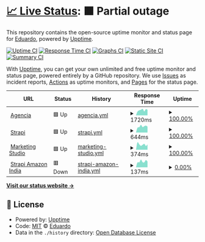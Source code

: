 # [📈 Live Status](https://edunick.github.io/upptime): <!--live status--> **🟧 Partial outage**

This repository contains the open-source uptime monitor and status page for [Eduardo](https://edunick.github.io/upptime), powered by [Upptime](https://github.com/upptime/upptime).

[![Uptime CI](https://github.com/edunick/upptime/workflows/Uptime%20CI/badge.svg)](https://github.com/edunick/upptime/actions?query=workflow%3A%22Uptime+CI%22)
[![Response Time CI](https://github.com/edunick/upptime/workflows/Response%20Time%20CI/badge.svg)](https://github.com/edunick/upptime/actions?query=workflow%3A%22Response+Time+CI%22)
[![Graphs CI](https://github.com/edunick/upptime/workflows/Graphs%20CI/badge.svg)](https://github.com/edunick/upptime/actions?query=workflow%3A%22Graphs+CI%22)
[![Static Site CI](https://github.com/edunick/upptime/workflows/Static%20Site%20CI/badge.svg)](https://github.com/edunick/upptime/actions?query=workflow%3A%22Static+Site+CI%22)
[![Summary CI](https://github.com/edunick/upptime/workflows/Summary%20CI/badge.svg)](https://github.com/edunick/upptime/actions?query=workflow%3A%22Summary+CI%22)

With [Upptime](https://upptime.js.org), you can get your own unlimited and free uptime monitor and status page, powered entirely by a GitHub repository. We use [Issues](https://github.com/edunick/upptime/issues) as incident reports, [Actions](https://github.com/edunick/upptime/actions) as uptime monitors, and [Pages](https://edunick.github.io/upptime) for the status page.

<!--start: status pages-->
<!-- This summary is generated by Upptime (https://github.com/upptime/upptime) -->
<!-- Do not edit this manually, your changes will be overwritten -->
<!-- prettier-ignore -->
| URL | Status | History | Response Time | Uptime |
| --- | ------ | ------- | ------------- | ------ |
| <img alt="" src="https://icons.duckduckgo.com/ip3/agencia.portinos.com.ico" height="13"> [Agencia](https://agencia.portinos.com) | 🟩 Up | [agencia.yml](https://github.com/edunick/edubot/commits/HEAD/history/agencia.yml) | <details><summary><img alt="Response time graph" src="./graphs/agencia/response-time-week.png" height="20"> 1720ms</summary><br><a href="https://edunick.github.io/edubot/history/agencia"><img alt="Response time 1720" src="https://img.shields.io/endpoint?url=https%3A%2F%2Fraw.githubusercontent.com%2Fedunick%2Fedubot%2FHEAD%2Fapi%2Fagencia%2Fresponse-time.json"></a><br><a href="https://edunick.github.io/edubot/history/agencia"><img alt="24-hour response time 1471" src="https://img.shields.io/endpoint?url=https%3A%2F%2Fraw.githubusercontent.com%2Fedunick%2Fedubot%2FHEAD%2Fapi%2Fagencia%2Fresponse-time-day.json"></a><br><a href="https://edunick.github.io/edubot/history/agencia"><img alt="7-day response time 1720" src="https://img.shields.io/endpoint?url=https%3A%2F%2Fraw.githubusercontent.com%2Fedunick%2Fedubot%2FHEAD%2Fapi%2Fagencia%2Fresponse-time-week.json"></a><br><a href="https://edunick.github.io/edubot/history/agencia"><img alt="30-day response time 1669" src="https://img.shields.io/endpoint?url=https%3A%2F%2Fraw.githubusercontent.com%2Fedunick%2Fedubot%2FHEAD%2Fapi%2Fagencia%2Fresponse-time-month.json"></a><br><a href="https://edunick.github.io/edubot/history/agencia"><img alt="1-year response time 1720" src="https://img.shields.io/endpoint?url=https%3A%2F%2Fraw.githubusercontent.com%2Fedunick%2Fedubot%2FHEAD%2Fapi%2Fagencia%2Fresponse-time-year.json"></a></details> | <details><summary><a href="https://edunick.github.io/edubot/history/agencia">100.00%</a></summary><a href="https://edunick.github.io/edubot/history/agencia"><img alt="All-time uptime 44.97%" src="https://img.shields.io/endpoint?url=https%3A%2F%2Fraw.githubusercontent.com%2Fedunick%2Fedubot%2FHEAD%2Fapi%2Fagencia%2Fuptime.json"></a><br><a href="https://edunick.github.io/edubot/history/agencia"><img alt="24-hour uptime 100.00%" src="https://img.shields.io/endpoint?url=https%3A%2F%2Fraw.githubusercontent.com%2Fedunick%2Fedubot%2FHEAD%2Fapi%2Fagencia%2Fuptime-day.json"></a><br><a href="https://edunick.github.io/edubot/history/agencia"><img alt="7-day uptime 100.00%" src="https://img.shields.io/endpoint?url=https%3A%2F%2Fraw.githubusercontent.com%2Fedunick%2Fedubot%2FHEAD%2Fapi%2Fagencia%2Fuptime-week.json"></a><br><a href="https://edunick.github.io/edubot/history/agencia"><img alt="30-day uptime 99.49%" src="https://img.shields.io/endpoint?url=https%3A%2F%2Fraw.githubusercontent.com%2Fedunick%2Fedubot%2FHEAD%2Fapi%2Fagencia%2Fuptime-month.json"></a><br><a href="https://edunick.github.io/edubot/history/agencia"><img alt="1-year uptime 88.33%" src="https://img.shields.io/endpoint?url=https%3A%2F%2Fraw.githubusercontent.com%2Fedunick%2Fedubot%2FHEAD%2Fapi%2Fagencia%2Fuptime-year.json"></a></details>
| <img alt="" src="https://icons.duckduckgo.com/ip3/strapi.portinos.com.ico" height="13"> [Strapi](https://strapi.portinos.com/retailers/) | 🟩 Up | [strapi.yml](https://github.com/edunick/edubot/commits/HEAD/history/strapi.yml) | <details><summary><img alt="Response time graph" src="./graphs/strapi/response-time-week.png" height="20"> 644ms</summary><br><a href="https://edunick.github.io/edubot/history/strapi"><img alt="Response time 862" src="https://img.shields.io/endpoint?url=https%3A%2F%2Fraw.githubusercontent.com%2Fedunick%2Fedubot%2FHEAD%2Fapi%2Fstrapi%2Fresponse-time.json"></a><br><a href="https://edunick.github.io/edubot/history/strapi"><img alt="24-hour response time 623" src="https://img.shields.io/endpoint?url=https%3A%2F%2Fraw.githubusercontent.com%2Fedunick%2Fedubot%2FHEAD%2Fapi%2Fstrapi%2Fresponse-time-day.json"></a><br><a href="https://edunick.github.io/edubot/history/strapi"><img alt="7-day response time 644" src="https://img.shields.io/endpoint?url=https%3A%2F%2Fraw.githubusercontent.com%2Fedunick%2Fedubot%2FHEAD%2Fapi%2Fstrapi%2Fresponse-time-week.json"></a><br><a href="https://edunick.github.io/edubot/history/strapi"><img alt="30-day response time 646" src="https://img.shields.io/endpoint?url=https%3A%2F%2Fraw.githubusercontent.com%2Fedunick%2Fedubot%2FHEAD%2Fapi%2Fstrapi%2Fresponse-time-month.json"></a><br><a href="https://edunick.github.io/edubot/history/strapi"><img alt="1-year response time 862" src="https://img.shields.io/endpoint?url=https%3A%2F%2Fraw.githubusercontent.com%2Fedunick%2Fedubot%2FHEAD%2Fapi%2Fstrapi%2Fresponse-time-year.json"></a></details> | <details><summary><a href="https://edunick.github.io/edubot/history/strapi">100.00%</a></summary><a href="https://edunick.github.io/edubot/history/strapi"><img alt="All-time uptime 49.59%" src="https://img.shields.io/endpoint?url=https%3A%2F%2Fraw.githubusercontent.com%2Fedunick%2Fedubot%2FHEAD%2Fapi%2Fstrapi%2Fuptime.json"></a><br><a href="https://edunick.github.io/edubot/history/strapi"><img alt="24-hour uptime 100.00%" src="https://img.shields.io/endpoint?url=https%3A%2F%2Fraw.githubusercontent.com%2Fedunick%2Fedubot%2FHEAD%2Fapi%2Fstrapi%2Fuptime-day.json"></a><br><a href="https://edunick.github.io/edubot/history/strapi"><img alt="7-day uptime 100.00%" src="https://img.shields.io/endpoint?url=https%3A%2F%2Fraw.githubusercontent.com%2Fedunick%2Fedubot%2FHEAD%2Fapi%2Fstrapi%2Fuptime-week.json"></a><br><a href="https://edunick.github.io/edubot/history/strapi"><img alt="30-day uptime 100.00%" src="https://img.shields.io/endpoint?url=https%3A%2F%2Fraw.githubusercontent.com%2Fedunick%2Fedubot%2FHEAD%2Fapi%2Fstrapi%2Fuptime-month.json"></a><br><a href="https://edunick.github.io/edubot/history/strapi"><img alt="1-year uptime 97.41%" src="https://img.shields.io/endpoint?url=https%3A%2F%2Fraw.githubusercontent.com%2Fedunick%2Fedubot%2FHEAD%2Fapi%2Fstrapi%2Fuptime-year.json"></a></details>
| <img alt="" src="https://icons.duckduckgo.com/ip3/marketingstudio.intel.com.ico" height="13"> [Marketing Studio](https://marketingstudio.intel.com/) | 🟩 Up | [marketing-studio.yml](https://github.com/edunick/edubot/commits/HEAD/history/marketing-studio.yml) | <details><summary><img alt="Response time graph" src="./graphs/marketing-studio/response-time-week.png" height="20"> 374ms</summary><br><a href="https://edunick.github.io/edubot/history/marketing-studio"><img alt="Response time 567" src="https://img.shields.io/endpoint?url=https%3A%2F%2Fraw.githubusercontent.com%2Fedunick%2Fedubot%2FHEAD%2Fapi%2Fmarketing-studio%2Fresponse-time.json"></a><br><a href="https://edunick.github.io/edubot/history/marketing-studio"><img alt="24-hour response time 384" src="https://img.shields.io/endpoint?url=https%3A%2F%2Fraw.githubusercontent.com%2Fedunick%2Fedubot%2FHEAD%2Fapi%2Fmarketing-studio%2Fresponse-time-day.json"></a><br><a href="https://edunick.github.io/edubot/history/marketing-studio"><img alt="7-day response time 374" src="https://img.shields.io/endpoint?url=https%3A%2F%2Fraw.githubusercontent.com%2Fedunick%2Fedubot%2FHEAD%2Fapi%2Fmarketing-studio%2Fresponse-time-week.json"></a><br><a href="https://edunick.github.io/edubot/history/marketing-studio"><img alt="30-day response time 407" src="https://img.shields.io/endpoint?url=https%3A%2F%2Fraw.githubusercontent.com%2Fedunick%2Fedubot%2FHEAD%2Fapi%2Fmarketing-studio%2Fresponse-time-month.json"></a><br><a href="https://edunick.github.io/edubot/history/marketing-studio"><img alt="1-year response time 552" src="https://img.shields.io/endpoint?url=https%3A%2F%2Fraw.githubusercontent.com%2Fedunick%2Fedubot%2FHEAD%2Fapi%2Fmarketing-studio%2Fresponse-time-year.json"></a></details> | <details><summary><a href="https://edunick.github.io/edubot/history/marketing-studio">100.00%</a></summary><a href="https://edunick.github.io/edubot/history/marketing-studio"><img alt="All-time uptime 100.00%" src="https://img.shields.io/endpoint?url=https%3A%2F%2Fraw.githubusercontent.com%2Fedunick%2Fedubot%2FHEAD%2Fapi%2Fmarketing-studio%2Fuptime.json"></a><br><a href="https://edunick.github.io/edubot/history/marketing-studio"><img alt="24-hour uptime 100.00%" src="https://img.shields.io/endpoint?url=https%3A%2F%2Fraw.githubusercontent.com%2Fedunick%2Fedubot%2FHEAD%2Fapi%2Fmarketing-studio%2Fuptime-day.json"></a><br><a href="https://edunick.github.io/edubot/history/marketing-studio"><img alt="7-day uptime 100.00%" src="https://img.shields.io/endpoint?url=https%3A%2F%2Fraw.githubusercontent.com%2Fedunick%2Fedubot%2FHEAD%2Fapi%2Fmarketing-studio%2Fuptime-week.json"></a><br><a href="https://edunick.github.io/edubot/history/marketing-studio"><img alt="30-day uptime 100.00%" src="https://img.shields.io/endpoint?url=https%3A%2F%2Fraw.githubusercontent.com%2Fedunick%2Fedubot%2FHEAD%2Fapi%2Fmarketing-studio%2Fuptime-month.json"></a><br><a href="https://edunick.github.io/edubot/history/marketing-studio"><img alt="1-year uptime 100.00%" src="https://img.shields.io/endpoint?url=https%3A%2F%2Fraw.githubusercontent.com%2Fedunick%2Fedubot%2FHEAD%2Fapi%2Fmarketing-studio%2Fuptime-year.json"></a></details>
| <img alt="" src="https://icons.duckduckgo.com/ip3/strapi.portinos.com.ico" height="13"> [Strapi Amazon India](https://strapi.portinos.com/v1/api/amazon-india/get_products) | 🟥 Down | [strapi-amazon-india.yml](https://github.com/edunick/edubot/commits/HEAD/history/strapi-amazon-india.yml) | <details><summary><img alt="Response time graph" src="./graphs/strapi-amazon-india/response-time-week.png" height="20"> 137ms</summary><br><a href="https://edunick.github.io/edubot/history/strapi-amazon-india"><img alt="Response time 248" src="https://img.shields.io/endpoint?url=https%3A%2F%2Fraw.githubusercontent.com%2Fedunick%2Fedubot%2FHEAD%2Fapi%2Fstrapi-amazon-india%2Fresponse-time.json"></a><br><a href="https://edunick.github.io/edubot/history/strapi-amazon-india"><img alt="24-hour response time 136" src="https://img.shields.io/endpoint?url=https%3A%2F%2Fraw.githubusercontent.com%2Fedunick%2Fedubot%2FHEAD%2Fapi%2Fstrapi-amazon-india%2Fresponse-time-day.json"></a><br><a href="https://edunick.github.io/edubot/history/strapi-amazon-india"><img alt="7-day response time 137" src="https://img.shields.io/endpoint?url=https%3A%2F%2Fraw.githubusercontent.com%2Fedunick%2Fedubot%2FHEAD%2Fapi%2Fstrapi-amazon-india%2Fresponse-time-week.json"></a><br><a href="https://edunick.github.io/edubot/history/strapi-amazon-india"><img alt="30-day response time 139" src="https://img.shields.io/endpoint?url=https%3A%2F%2Fraw.githubusercontent.com%2Fedunick%2Fedubot%2FHEAD%2Fapi%2Fstrapi-amazon-india%2Fresponse-time-month.json"></a><br><a href="https://edunick.github.io/edubot/history/strapi-amazon-india"><img alt="1-year response time 248" src="https://img.shields.io/endpoint?url=https%3A%2F%2Fraw.githubusercontent.com%2Fedunick%2Fedubot%2FHEAD%2Fapi%2Fstrapi-amazon-india%2Fresponse-time-year.json"></a></details> | <details><summary><a href="https://edunick.github.io/edubot/history/strapi-amazon-india">0.00%</a></summary><a href="https://edunick.github.io/edubot/history/strapi-amazon-india"><img alt="All-time uptime 3.32%" src="https://img.shields.io/endpoint?url=https%3A%2F%2Fraw.githubusercontent.com%2Fedunick%2Fedubot%2FHEAD%2Fapi%2Fstrapi-amazon-india%2Fuptime.json"></a><br><a href="https://edunick.github.io/edubot/history/strapi-amazon-india"><img alt="24-hour uptime 0.00%" src="https://img.shields.io/endpoint?url=https%3A%2F%2Fraw.githubusercontent.com%2Fedunick%2Fedubot%2FHEAD%2Fapi%2Fstrapi-amazon-india%2Fuptime-day.json"></a><br><a href="https://edunick.github.io/edubot/history/strapi-amazon-india"><img alt="7-day uptime 0.00%" src="https://img.shields.io/endpoint?url=https%3A%2F%2Fraw.githubusercontent.com%2Fedunick%2Fedubot%2FHEAD%2Fapi%2Fstrapi-amazon-india%2Fuptime-week.json"></a><br><a href="https://edunick.github.io/edubot/history/strapi-amazon-india"><img alt="30-day uptime 0.00%" src="https://img.shields.io/endpoint?url=https%3A%2F%2Fraw.githubusercontent.com%2Fedunick%2Fedubot%2FHEAD%2Fapi%2Fstrapi-amazon-india%2Fuptime-month.json"></a><br><a href="https://edunick.github.io/edubot/history/strapi-amazon-india"><img alt="1-year uptime 6.52%" src="https://img.shields.io/endpoint?url=https%3A%2F%2Fraw.githubusercontent.com%2Fedunick%2Fedubot%2FHEAD%2Fapi%2Fstrapi-amazon-india%2Fuptime-year.json"></a></details>

<!--end: status pages-->

[**Visit our status website →**](https://edunick.github.io/upptime)

## 📄 License

- Powered by: [Upptime](https://github.com/upptime/upptime)
- Code: [MIT](./LICENSE) © [Eduardo](https://edunick.github.io/upptime)
- Data in the `./history` directory: [Open Database License](https://opendatacommons.org/licenses/odbl/1-0/)
